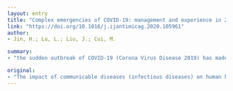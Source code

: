 ```yaml
---
layout: entry
title: "Complex emergencies of COVID-19: management and experience in Zhuhai, China"
link: "https://doi.org/10.1016/j.ijantimicag.2020.105961"
author:
- Jin, H.; Lu, L.; Liu, J.; Cui, M.

summary:
- "the sudden outbreak of COVID-19 (Corona Virus Disease 2019) has made people realise the threat of communicable diseases to mankind. Zhuhai Special Economic Zone experienced great challenges brought about by the outbreak. A highly reactive, multifunctional and efficient emergency management system should be established. The significance of information communication should be fully understood for the future. It is important to understand the impact of communication."

original:
- "The impact of communicable diseases (infectious diseases) on human health is obvious. The sudden outbreak of COVID-19 (Corona Virus Disease 2019) has made people realise the threat of communicable diseases to mankind. As a city of many migrants, Zhuhai Special Economic Zone experienced great challenges brought about by the COVID-19 epidemic. Experience has been acquired from all aspects of this. A highly reactive, multifunctional and efficient emergency management system should be established, and the significance of information communication should be fully understood for the future."
---
```


